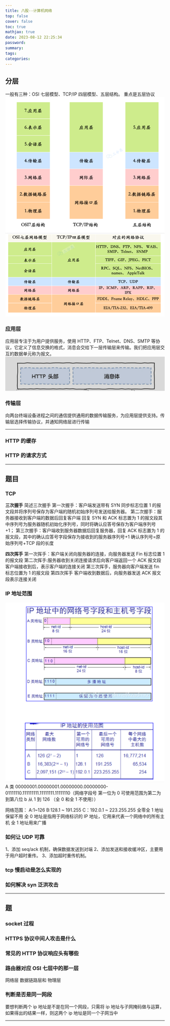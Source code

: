 ```yaml
---
title: 八股--计算机网络
top: false
cover: false
toc: true
mathjax: true
date: 2023-08-12 22:25:34
password:
summary:
tags:
categories:
---
```


## 分层

一般有三种：OSI 七层模型、TCP/IP 四层模型、五层结构。
重点是五层协议
![asset_img](八股-计算机网络/2023-08-12-22-28-34.png)
![asset_img](八股-计算机网络/2023-09-03-15-26-09.png)

### 应用层

应用层专注于为用户提供服务，使用 HTTP、FTP、Telnet、DNS、SMTP 等协议，它定义了信息交换的格式，消息会交给下⼀层传输层来传输。我们把应⽤层交互的数据单元称为报⽂。
![asset_img](八股-计算机网络/2023-08-22-21-11-33.png)

### 传输层

向两台终端设备进程之间的通信提供通⽤的数据传输服务，为应用层提供支持。传输层选择传输协议，并通知网络层进行传输

---

### HTTP 的缓存

### HTTP 的请求方式

---

## 题目

### TCP

**三次握手**
简述三次握手
第一次握手：客户端发送带有 SYN 同步标志位置 1 的报文段并将序列号保存为客户端的随机初始序列号发送给服务器。
第二次握手：服务器接收到客户端的数据后回复客户端 回复 SYN 和 ACK 标志置为 1 的报文段其中序列号为服务器随机初始化序列号，同时将确认应答号保存为客户端序列号+1；
第三次握手：客户端收到服务器数据后回复服务器，回复 ACK 标志置为 1 的报文段，其中的确认应答号字段保存为接收到的服务器序列号+1
确认序列号=原始序列号+TCP 段的长度

**四次挥手**
第一次挥手：客户端关闭向服务器的连接，向服务器发送 Fin 标志位置 1 的报文段
第二次挥手:服务器收到关闭连接请求后向客户端返回一个 ACK 报文段
客户端接收到后，表示客户端的连接关闭
第三次挥手，服务器向客户端发送 fin 标志位置为 1 的报文段
第四次挥手 客户端收到数据后，向服务器发送 ACK 报文段表示连接关闭

### IP 地址范围

![Alt text](image-15.png)
A 类 00000001.00000001.00000000.00000000-01111110.111111111.11111111.11111110（网络字段号 第一位为 0 可使用范围为第二为到第八位 b 从 1 到 126 （全 0 和全 1 不使用））

网络范围：
A:1~126
B:128.1 ~ 191.255
C：192.0.1 ~ 223.255.255
全零全 1 地址保留不用
全 0 地址是指用于网络标识的 IP 地址，它用来代表一个网络中的所有主机
全 1 地址用来广播

### 如何让 UDP 可靠

1、添加 seq/ack 机制，确保数据发送到对端
2、添加发送和接收缓冲区，主要用于用户超时重传。
3、添加超时重传机制。

### tcp 慢启动是怎么实现的

### 如何解决 syn 泛洪攻击

---

## 题

### socket 过程

### HTTPS 协议中间人攻击是什么

### 常见的 HTTP 协议响应头有哪些

### 路由器对应 OSI 七层中的那一层

网络层 数据链路层和
物理层

### 判断是否是同一网段

要想判断两个 ip 地址是不是在同一个网段，只需将 ip 地址与子网掩码做与运算，如果得出的结果一样，则这两个 ip 地址是同一个子网当中

---
